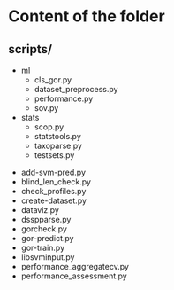Content of the folder
=====================

scripts/
--------
* ml
    + cls_gor.py
    + dataset_preprocess.py
    + performance.py
    + sov.py
* stats
    + scop.py
    + statstools.py
    + taxoparse.py
    + testsets.py
+ add-svm-pred.py
+ blind_len_check.py
+ check_profiles.py
+ create-dataset.py
+ dataviz.py
+ dsspparse.py
+ gorcheck.py
+ gor-predict.py
+ gor-train.py
+ libsvminput.py
+ performance_aggregatecv.py
+ performance_assessment.py
